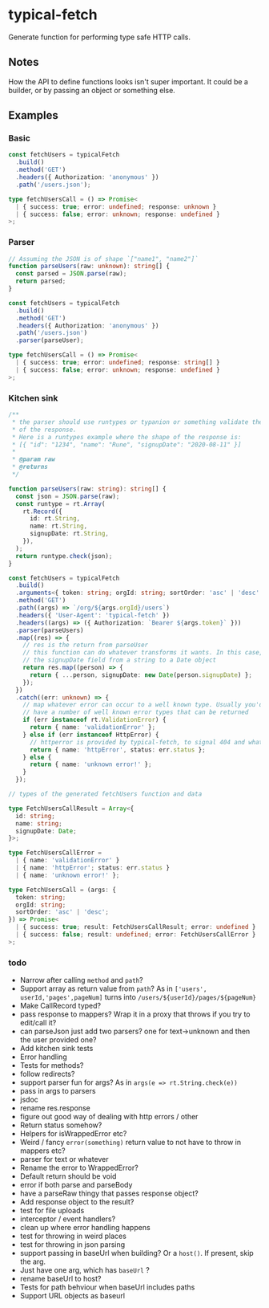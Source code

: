 # typical-fetch

Generate function for performing type safe HTTP calls.

## Notes

How the API to define functions looks isn't super important. It could be a
builder, or by passing an object or something else.

## Examples

### Basic

```typescript
const fetchUsers = typicalFetch
  .build()
  .method('GET')
  .headers({ Authorization: 'anonymous' })
  .path('/users.json');

type fetchUsersCall = () => Promise<
  | { success: true; error: undefined; response: unknown }
  | { success: false; error: unknown; response: undefined }
>;
```

### Parser

```typescript
// Assuming the JSON is of shape `["name1", "name2"]`
function parseUsers(raw: unknown): string[] {
  const parsed = JSON.parse(raw);
  return parsed;
}

const fetchUsers = typicalFetch
  .build()
  .method('GET')
  .headers({ Authorization: 'anonymous' })
  .path('/users.json')
  .parser(parseUser);

type fetchUsersCall = () => Promise<
  | { success: true; error: undefined; response: string[] }
  | { success: false; error: unknown; response: undefined }
>;
```

### Kitchen sink

```typescript
/**
 * the parser should use runtypes or typanion or something validate the  body
 * of the response.
 * Here is a runtypes example where the shape of the response is:
 * [{ "id": "1234", "name": "Rune", "signupDate": "2020-08-11" }]
 *
 * @param raw
 * @returns
 */

function parseUsers(raw: string): string[] {
  const json = JSON.parse(raw);
  const runtype = rt.Array(
    rt.Record({
      id: rt.String,
      name: rt.String,
      signupDate: rt.String,
    }),
  );
  return runtype.check(json);
}

const fetchUsers = typicalFetch
  .build()
  .arguments<{ token: string; orgId: string; sortOrder: 'asc' | 'desc' }>()
  .method('GET')
  .path((args) => `/org/${args.orgId}/users`)
  .headers({ 'User-Agent': 'typical-fetch' })
  .headers((args) => ({ Authorization: `Bearer ${args.token}` }))
  .parser(parseUsers)
  .map((res) => {
    // res is the return from parseUser
    // this function can do whatever transforms it wants. In this case, convert
    // the signupDate field from a string to a Date object
    return res.map((person) => {
      return { ...person, signupDate: new Date(person.signupDate) };
    });
  })
  .catch((err: unknown) => {
    // map whatever error can occur to a well known type. Usually you'd
    // have a number of well known error types that can be returned
    if (err instanceof rt.ValidationError) {
      return { name: 'validationError' };
    } else if (err instanceof HttpError) {
      // httperror is provided by typical-fetch, to signal 404 and whatever
      return { name: 'httpError', status: err.status };
    } else {
      return { name: 'unknown error!' };
    }
  });

// types of the generated fetchUsers function and data

type FetchUsersCallResult = Array<{
  id: string;
  name: string;
  signupDate: Date;
}>;

type FetchUsersCallError =
  | { name: 'validationError' }
  | { name: 'httpError'; status: err.status }
  | { name: 'unknown error!' };

type FetchUsersCall = (args: {
  token: string;
  orgId: string;
  sortOrder: 'asc' | 'desc';
}) => Promise<
  | { success: true; result: FetchUsersCallResult; error: undefined }
  | { success: false; result: undefined; error: FetchUsersCallError }
>;
```

### todo

- Narrow after calling `method` and `path`?
- Support array as return value from `path`? As in
  `['users', userId,'pages',pageNum]` turns into
  `/users/${userId}/pages/${pageNum}`
- Make CallRecord typed?
- pass response to mappers? Wrap it in a proxy that throws if you try to
  edit/call it?
- can parseJson just add two parsers? one for text->unknown and then the user
  provided one?
- Add kitchen sink tests
- Error handling
- Tests for methods?
- follow redirects?
- support parser fun for args? As in `args(e => rt.String.check(e))`
- pass in args to parsers
- jsdoc
- rename res.response
- figure out good way of dealing with http errors / other
- Return status somehow?
- Helpers for isWrappedError etc?
- Weird / fancy `error(something)` return value to not have to throw in mappers
  etc?
- parser for text or whatever
- Rename the error to WrappedError?
- Default return should be void
- error if both parse and parseBody
- have a parseRaw thingy that passes response object?
- Add response object to the result?
- test for file uploads
- interceptor / event handlers?
- clean up where error handling happens
- test for throwing in weird places
- test for throwing in json parsing
- support passing in baseUrl when building? Or a `host()`. If present, skip the
  arg.
- Just have one arg, which has `baseUrl` ?
- rename baseUrl to host?
- Tests for path behviour when baseUrl includes paths
- Support URL objects as baseurl
